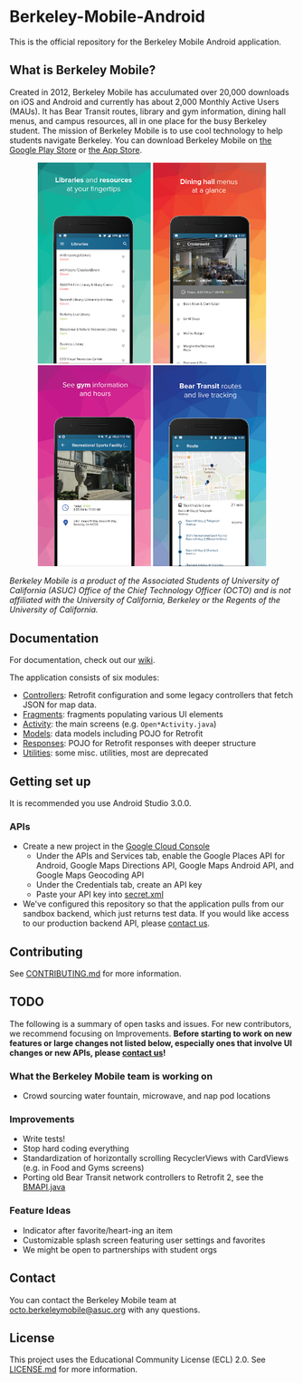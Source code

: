 # Berkeley-Mobile-Android

This is the official repository for the Berkeley Mobile Android application.

## What is Berkeley Mobile?

Created in 2012, Berkeley Mobile has acculumated over 20,000 downloads on iOS and Android and currently has about 2,000 Monthly Active Users (MAUs). It has Bear Transit routes, library and gym information, dining hall menus, and campus resources, all in one place for the busy Berkeley student. The mission of Berkeley Mobile is to use cool technology to help students navigate Berkeley. You can download Berkeley Mobile on [the Google Play Store](https://play.google.com/store/apps/details?id=com.asuc.asucmobile&hl=en_US) or [the App Store](https://itunes.apple.com/us/app/berkeley-mobile/id912243518?mt=8).

<p align="center">
  <img src="/app_preview_images/screen1.png" width="200"/>
  <img src="/app_preview_images/screen2.png" width="200"/>
  <img src="/app_preview_images/screen3.png" width="200"/>
  <img src="/app_preview_images/screen4.png" width="200"/>
</p>

*Berkeley Mobile is a product of the Associated Students of University of California (ASUC) Office of the Chief Technology Officer (OCTO) and is not affiliated with the University of California, Berkeley or the Regents of the University of California.*

## Documentation

For documentation, check out our [wiki](https://github.com/asuc-octo/asuc-android/wiki).

The application consists of six modules:
* [Controllers](app/src/main/java/com/asuc/asucmobile/controllers): Retrofit configuration and some 
legacy controllers that fetch JSON for map data.
* [Fragments](app/src/main/java/com/asuc/asucmobile/fragments): fragments populating various UI elements
* [Activity](app/src/main/java/com/asuc/asucmobile/main): the main screens (e.g. `Open*Activity.java`) 
* [Models](app/src/main/java/com/asuc/asucmobile/models): data models including POJO for Retrofit
* [Responses](app/src/main/java/com/asuc/asucmobile/models/responses): POJO for Retrofit responses with deeper
structure
* [Utilities](app/src/main/java/com/asuc/asucmobile/utilities): some misc. utilities, most are deprecated

## Getting set up

It is recommended you use Android Studio 3.0.0.

### APIs

* Create a new project in the [Google Cloud Console](https://console.cloud.google.com)
  * Under the APIs and Services tab, enable the Google Places API for Android, Google Maps Directions API, Google Maps Android API, and Google Maps Geocoding API
  * Under the Credentials tab, create an API key
  * Paste your API key into [secret.xml](app/src/main/res/values/secret.xml)
* We've configured this repository so that the application pulls from our sandbox backend, which just returns test data. If you would like access to our production backend API, please [contact us](#contact). 

## Contributing

See [CONTRIBUTING.md](CONTRIBUTING.md) for more information.

## <a name="todo"></a> TODO

The following is a summary of open tasks and issues. For new contributors, we recommend focusing on Improvements. **Before starting to work on new features or large changes not listed below, especially ones that involve UI changes or new APIs, please [contact us](#contact)!**

### What the Berkeley Mobile team is working on

* Crowd sourcing water fountain, microwave, and nap pod locations

### Improvements

* Write tests!
* Stop hard coding everything
* Standardization of horizontally scrolling RecyclerViews with CardViews (e.g. in Food and Gyms screens)
* Porting old Bear Transit network controllers to Retrofit 2, see the [BMAPI.java](app/src/main/java/com/asuc/asucmobile/controllers/BMAPI.java)

### Feature Ideas

* Indicator after favorite/heart-ing an item
* Customizable splash screen featuring user settings and favorites
* We might be open to partnerships with student orgs

## <a name="contact"></a> Contact

You can contact the Berkeley Mobile team at octo.berkeleymobile@asuc.org with any questions.

## License

This project uses the Educational Community License (ECL) 2.0. See [LICENSE.md](LICENSE.md) for more information.
